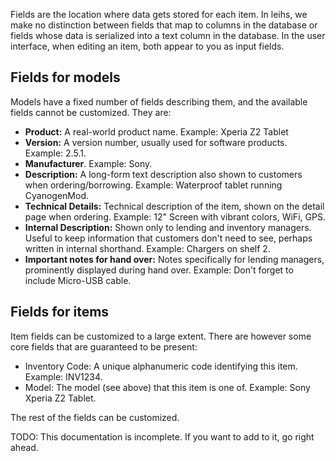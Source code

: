 Fields are the location where data gets stored for each item. In leihs, we make no distinction between fields that map to columns in the database or fields whose data is serialized into a text column in the database. In the user interface, when editing an item, both appear to you as input fields.

## Fields for models

Models have a fixed number of fields describing them, and the available fields cannot be customized. They are:

* **Product:** A real-world product name. Example: Xperia Z2 Tablet
* **Version:** A version number, usually used for software products. Example: 2.5.1.
* **Manufacturer**. Example: Sony.
* **Description:** A long-form text description also shown to customers when ordering/borrowing. Example: Waterproof tablet running CyanogenMod.
* **Technical Details:** Technical description of the item, shown on the detail page when ordering. Example: 12" Screen with vibrant colors, WiFi, GPS.
* **Internal Description:** Shown only to lending and inventory managers. Useful to keep information that customers don't need to see, perhaps written in internal shorthand. Example: Chargers on shelf 2.
* **Important notes for hand over:** Notes specifically for lending managers, prominently displayed during hand over. Example: Don't forget to include Micro-USB cable.

## Fields for items

Item fields can be customized to a large extent. There are however some core fields that are guaranteed to be present:

* Inventory Code: A unique alphanumeric code identifying this item. Example: INV1234.
* Model: The model (see above) that this item is one of. Example: Sony Xperia Z2 Tablet.

The rest of the fields can be customized.

TODO: This documentation is incomplete. If you want to add to it, go right ahead.

